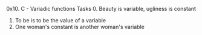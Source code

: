 0x10. C - Variadic functions
Tasks
0. Beauty is variable, ugliness is constant
1. To be is to be the value of a variable
2. One woman's constant is another woman's variable

